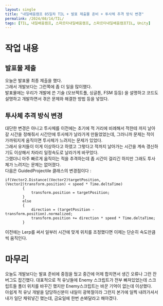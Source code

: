 ```yaml
---
layout: single
title: "내일배움캠프 85일차 TIL + 발표 제출물 준비 + 투사체 추격 방식 변경"
permalink: /2024/08/14/TIL/
tags: [TIL, 내일배움캠프, 스파르타내일배움캠프, 스파르타내일배움캠프TIL, Unity]
---
```


# 작업 내용
## 발표물 제출
오늘은 발표물 최종 제출을 했다.  
그래서 개발보다는 그런쪽에 좀 더 일을 많이했다.  
발표물에는 우리가 개발에 쓴 기술 (오브젝트풀, 싱글톤, FSM 등등) 을 설명하고 코드도 설명하고 개발하면서 겪은 문제와 해결한 방법 등을 넣었다.  

## 투사체 추격 방식 변경
대단한 변경은 아니고 투사체를 이전에는 초기에 적 거리에 비례해서 적한테 까지 날아갈 시간을 정해줘서 시간안에 투사체가 날라가게 만들었었는데, 그러니까 문제는 적이 가까워지게 움직이면 투사체가 느려지는 문제가 있었다.  
그래서 유저들이 이게 이상하다고 하였고 그렇다고 적까지 날아가는 시간을 계속 갱신하기도 이상해서 차라리 일정속도로 날라가게 바꾸었다.  
그랬더니 아주 빠르게 움직이는 적을 추격하는데 좀 시간이 걸리긴 하지만 그래도 투사체가 느려지는 문제는 없어졌다.  
다음은 GuidedProjectile 클래스의 변경점이다 :  
```
if(Vector2.Distance((Vector2)targetPosition, (Vector2)transform.position) < speed * Time.deltaTime)
        {
            transform.position = targetPosition;
        }
        else
        {
            direction = (targetPosition - transform.position).normalized;
            transform.position += direction * speed * Time.deltaTime;
        }
```
이전에는 Lerp를 써서 일부러 시간에 맞게 위치를 조정했다면 이제는 단순히 속도만큼씩 움직인다.  
# 마무리
오늘도 개발보다는 발표 준비에 중점을 뒀고 중간에 어제 합치면서 생긴 오류나 그런 잔 버그도 잡긴했다. 대표적으로 적 유닛들에 Enemy 스크립트가 전부 빠져있었는데 스크립트들 폴더 위치를 바꾸긴 했지만 Enemy스크립트는 바꾼 기억이 없는데 이상했다.  
아쉽게 적 유닛 개발을 담당하신분이 내일이 광복절이라 그런지 본가에 일찍 내려가셔서 내가 일단 채워넣긴 했는데, 금요일에 한번 손봐달라고 해야겠다.
